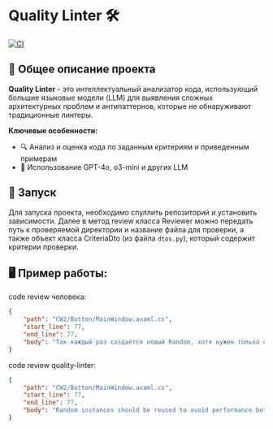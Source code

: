 # Quality Linter 🛠️

[![CI](https://github.com/emnigma/quality-linter/actions/workflows/ci.yml/badge.svg)](https://github.com/emnigma/quality-linter/actions)

## 📌 Общее описание проекта

**Quality Linter** - это интеллектуальный анализатор кода, использующий большие языковые модели (LLM) для выявления
сложных архитектурных проблем и антипаттернов, которые не обнаруживают традиционные линтеры.

**Ключевые особенности:**

- 🔍 Анализ и оценка кода по заданным критериям и приведенным примерам
- 🤖 Использование GPT-4o, o3-mini и других LLM

## 🚀 Запуск

Для запуска проекта, необходимо спуллить репозиторий и установить зависимости.
Далее в метод review класса Reviewer можно передать путь к проверяемой директории и название файла для проверки, а также
объект класса CriteriaDto (из файла `dtos.py`), который содержит критерии проверки.

## 🖥 Пример работы:

code review человека:

```json
{
    "path": "CW2/Button/MainWindow.axaml.cs",
    "start_line": 77,
    "end_line": 77,
    "body": "Так каждый раз создаётся новый Random, хотя нужен только один (и сборщику мусора это всё собирать). Правильнее было бы сделать его статическим полем или вообще использовать Random.Shared"
}
```

code review quality-linter:

```json
{
    "path": "CW2/Button/MainWindow.axaml.cs",
    "start_line": 77,
    "end_line": 77,
    "body": "Random instances should be reused to avoid performance bottlenecks and enhance randomness quality."
}
```